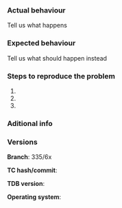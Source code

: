 ### Actual behaviour

Tell us what happens

### Expected behaviour

Tell us what should happen instead

### Steps to reproduce the problem

1.
2.
3.

### Aditional info



### Versions

**Branch**: 335/6x

**TC hash/commit**:

**TDB version**:

**Operating system**:
